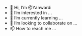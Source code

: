 - 👋 Hi, I’m @Yanwardi
- 👀 I’m interested in ...
- 🌱 I’m currently learning ...
- 💞️ I’m looking to collaborate on ...
- 📫 How to reach me ...

<!---
Yanwardi/Yanwardi is a ✨ special ✨ repository because its `README.md` (this file) appears on your GitHub profile.
You can click the Preview link to take a look at your changes.
--->
